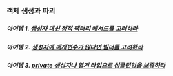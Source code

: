 ### 객체 생성과 파괴

##### 아이템 1. [생성자 대신 정적 팩터리 메서드를 고려하라](https://bit.ly/37mrjOD)

##### 아이템 2. [생성자에 매개변수가 많다면 빌더를 고려하라](https://bit.ly/3ul1ok00)

##### 아이템 3. [private 생성자나 열거 타입으로 싱글턴임을 보증하라]()